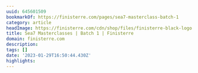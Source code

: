 ```yaml
---
uuid: 645601509
bookmarkOf: https://finisterre.com/pages/sea7-masterclass-batch-1
category: article
headImage: https://finisterre.com/cdn/shop/files/finisterre-black-logo.png?v=1613602454
title: Sea7 Masterclasses | Batch 1 | Finisterre
domain: finisterre.com
description: 
tags: []
date: '2023-01-29T16:50:44.430Z'
highlights: 
---
```



